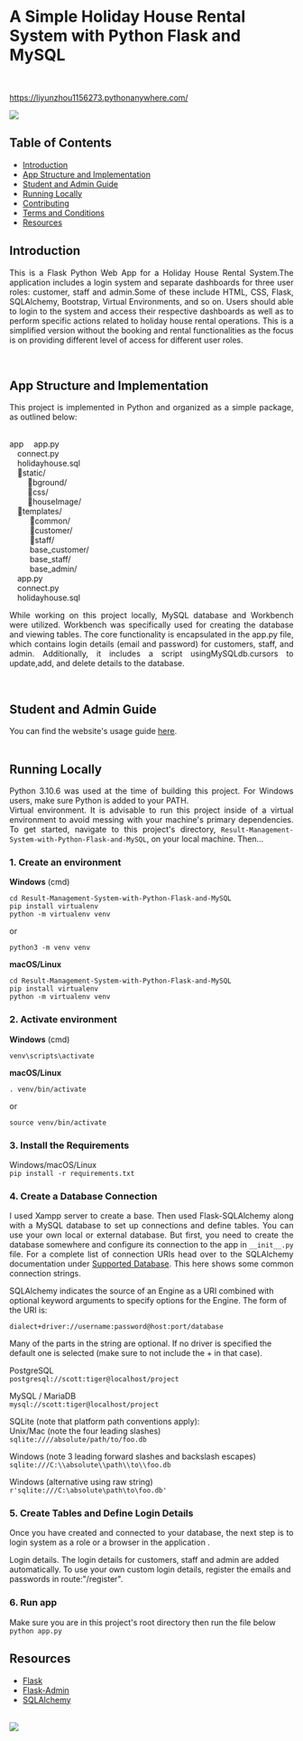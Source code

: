 # A Simple Holiday House Rental System with Python Flask and MySQL
<br>

<a href="https://liyunzhou1156273.pythonanywhere.com/" target="_blank">https://liyunzhou1156273.pythonanywhere.com/
</a>
<br>

<img src="https://github.com/liyunzhou1156273/1156273_assignment1_639/blob/main/static/bground/holidayhomepage.jpg">

<br>

## Table of Contents
* [Introduction](#intro)
* [App Structure and Implementation](#structure)
* [Student and Admin Guide](#guide)
* [Running Locally](#local)
* [Contributing](#contribute)
* [Terms and Conditions](#terms)
* [Resources](#resources)
  
<a id='intro'></a>
## Introduction
<p align="justify">
This is a Flask Python Web App for a Holiday House Rental System.The application includes a 
login system and separate dashboards for three user roles: customer, staff and admin.Some of these include HTML, CSS, Flask, SQLAlchemy, Bootstrap, Virtual Environments, and so on. Users should able to login to the system and access their respective dashboards as well as to perform specific actions related to holiday house rental operations. This is a simplified version without the booking and rental functionalities as the focus is on providing different level of access for different user roles.
</p>
<br>


<a id='structure'></a>
## App Structure and Implementation
<p align="justify">
This project is implemented in Python and organized as a simple package, as outlined below:
</p>
<br>
app
&emsp;app.py <br>
&emsp;connect.py <br>
&emsp;holidayhouse.sql<br>
&emsp;📁static/ <br>
&emsp;&emsp; 📁bground/ <br>
&emsp;&emsp; 📁css/ <br>
&emsp;&emsp; 📁houseImage/ <br>
&emsp;📁templates/ <br>
&emsp; &emsp; 📁common/ <br>
&emsp; &emsp; 📁customer/ <br>
&emsp; &emsp; 📁staff/ <br>
&emsp; &emsp; base_customer/ <br>
&emsp; &emsp; base_staff/ <br>
&emsp; &emsp; base_admin/ <br>
&emsp;app.py <br>
&emsp;connect.py <br>
&emsp;holidayhouse.sql<br>

<p align="justify"> 
While working on this project locally, MySQL database and Workbench were utilized. Workbench was specifically used for creating the database and viewing tables. The core functionality is encapsulated in the app.py file, which contains login details (email and password) for customers, staff, and admin. Additionally, it includes a script usingMySQLdb.cursors to update,add, and delete details to the database.
</p>
<br>

<a id='guide'></a>
## Student and Admin Guide
You can find the website's usage guide [here](https://github.com/Oyebamiji-Micheal/Result-Management-System-with-Python-Flask-and-MySQL/blob/master/guide.md).
<br><br>

<a id='local'></a>
## Running Locally 
<p align="justify">
Python 3.10.6 was used at the time of building this project. For Windows users, make sure Python is added to your PATH.  <br>
Virtual environment. It is advisable to run this project inside of a virtual environment to avoid messing with your machine's primary dependencies. To get started, navigate to this project's directory, <code>Result-Management-System-with-Python-Flask-and-MySQL</code>, on your local machine. Then...
</p>

### 1. Create an environment <br>
**Windows** (cmd) <br>
```
cd Result-Management-System-with-Python-Flask-and-MySQL
pip install virtualenv
python -m virtualenv venv
```
or
```
python3 -m venv venv
```

**macOS/Linux** <br>
```
cd Result-Management-System-with-Python-Flask-and-MySQL
pip install virtualenv
python -m virtualenv venv
```

### 2. Activate environment <br>
**Windows** (cmd)

```
venv\scripts\activate
```

**macOS/Linux**

```
. venv/bin/activate
```
or
```
source venv/bin/activate
```

### 3. Install the Requirements
Windows/macOS/Linux <br>
```pip install -r requirements.txt```

### 4. Create a Database Connection
<p align="justify">
I used Xampp server to create a base. Then used Flask-SQLAlchemy along with a MySQL database to set up connections and define tables. You can use your own local or external database. But first, you need to create the database somewhere and configure its connection to the app in <code>__init__.py</code> file. For a complete list of connection URIs head over to the SQLAlchemy documentation under <a href="https://docs.sqlalchemy.org/en/14/core/engines.html" target="_blank">Supported Database</a>. This here shows some common connection strings.

SQLAlchemy indicates the source of an Engine as a URI combined with optional keyword arguments to specify options for the Engine. The form of the URI is:

```dialect+driver://username:password@host:port/database```

Many of the parts in the string are optional. If no driver is specified the default one is selected (make sure to not include the + in that case).

PostgreSQL <br>
```postgresql://scott:tiger@localhost/project``` 

MySQL / MariaDB <br>
```mysql://scott:tiger@localhost/project```

SQLite (note that platform path conventions apply): <br>
Unix/Mac (note the four leading slashes) <br>
```sqlite:////absolute/path/to/foo.db```

Windows (note 3 leading forward slashes and backslash escapes) <br>
```sqlite:///C:\\absolute\\path\\to\\foo.db```

Windows (alternative using raw string) <br>
```r'sqlite:///C:\absolute\path\to\foo.db'```
</p>

### 5. Create Tables and Define Login Details
<p align="justify">
Once you have created and connected to your database, the next step is to login system as a role or a browser in the application .

Login details. The login details for customers, staff and admin are added automatically. To use your own custom login details, register the emails and passwords in route:"/register". 
</p>

### 6. Run app

Make sure you are in this project's root directory then run the file below <br>
```python app.py```

 
 

<a id='resources'></a>
## Resources
- [Flask](https://flask.palletsprojects.com/en/2.2.x/)
- [Flask-Admin](https://flask-admin.readthedocs.io/en/latest/index.html)
- [SQLAlchemy](https://www.sqlalchemy.org/)
<br>

<img src="https://pbs.twimg.com/media/FdvOGhYWYAApxKW?format=jpg&name=900x900">